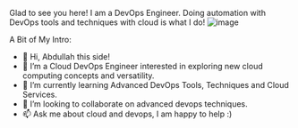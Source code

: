 Glad to see you here! 
I am a DevOps Engineer. Doing automation with DevOps tools and techniques with cloud is what I do! ![image](https://user-images.githubusercontent.com/80588413/134218629-dc6492c0-5719-44b3-ba53-64f686064a9d.png)

A Bit of My Intro:
- 👋 Hi, Abdullah this side!
- 👀 I’m a Cloud DevOps Engineer interested in exploring new cloud computing concepts and versatility. 
- 🌱 I’m currently learning Advanced DevOps Tools, Techniques and Cloud Services.
- 💞️ I’m looking to collaborate on advanced devops techniques.
- 📫 Ask me about cloud and devops, I am happy to help :)
<!---
abdullah-ejaz/abdullah-ejaz is a ✨ special ✨ repository because its `README.md` (this file) appears on your GitHub profile.
You can click the Preview link to take a look at your changes.
--->
